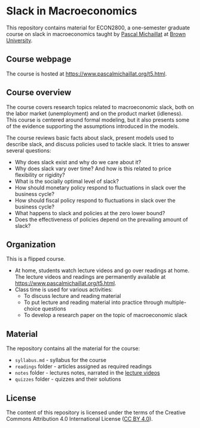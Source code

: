 # Slack in Macroeconomics

This repository contains material for ECON2800, a one-semester graduate course on slack in macroeconomics taught by [Pascal Michaillat](https://www.pascalmichaillat.org/) at [Brown University](https://www.brown.edu).

## Course webpage

The course is hosted at https://www.pascalmichaillat.org/t5.html.

## Course overview

The course covers research topics related to macroeconomic slack, both on the labor market (unemployment) and on the product market (idleness). This course is centered around formal modeling, but it also presents some of the evidence supporting the assumptions introduced in the models.

The course reviews basic facts about slack, present models used to describe slack, and discuss policies used to tackle slack. It tries to answer several questions: 

+ Why does slack exist and why do we care about it?
+ Why does slack vary over time? And how is this related to price flexibility or rigidity?
+ What is the socially optimal level of slack?
+ How should monetary policy respond to fluctuations in slack over the business cycle?
+ How should fiscal policy respond to fluctuations in slack over the business cycle?
+ What happens to slack and policies at the zero lower bound?
+ Does the effectiveness of policies depend on the prevailing amount of slack?

## Organization

This is a flipped course. 

+ At home, students watch lecture videos and go over readings at home. The lecture videos and readings are permanently available at https://www.pascalmichaillat.org/t5.html. 
+ Class time is used for various activities:
	* To discuss lecture and reading material
	* To put lecture and reading material into practice through multiple-choice questions
	* To develop a research paper on the topic of macroeconomic slack

## Material

The repository contains all the material for the course:

+ `syllabus.md` - syllabus for the course
+ `readings` folder - articles assigned as required readings
+ `notes` folder - lectures notes, narrated in the [lecture videos](https://www.pascalmichaillat.org/t5.html)
+ `quizzes` folder - quizzes and their solutions

## License

The content of this repository is licensed under the terms of the Creative Commons Attribution 4.0 International License ([CC BY 4.0](http://creativecommons.org/licenses/by/4.0/)).
